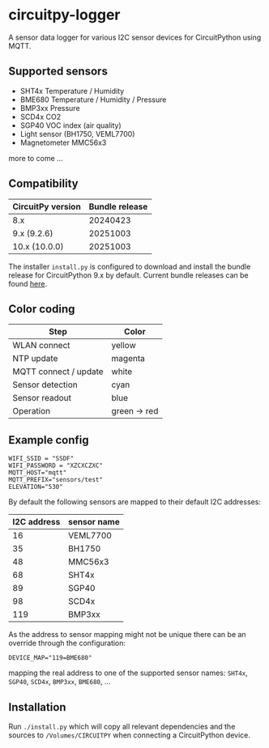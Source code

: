 # circuitpy-logger

A sensor data logger for various I2C sensor devices for CircuitPython using MQTT.

## Supported sensors

* SHT4x Temperature / Humidity
* BME680 Temperature / Humidity / Pressure
* BMP3xx Pressure
* SCD4x CO2
* SGP40 VOC index (air quality)
* Light sensor (BH1750, VEML7700)
* Magnetometer MMC56x3

more to come ...

## Compatibility

| CircuitPy version | Bundle release |
|-------------------|----------------|
| 8.x               | 20240423       |
| 9.x (9.2.6)       | 20251003       |
| 10.x (10.0.0)     | 20251003       |

The installer `install.py` is configured to download and install the bundle release for CircuitPython 9.x by default. Current bundle releases can be found [here](https://github.com/adafruit/Adafruit_CircuitPython_Bundle/releases).

## Color coding

| Step                  | Color        |
|-----------------------|--------------|
| WLAN connect          | yellow       |
| NTP update            | magenta      |
| MQTT connect / update | white        |
| Sensor detection      | cyan         |
| Sensor readout        | blue         | 
| Operation             | green -> red |

## Example config

```
WIFI_SSID = "SSDF"
WIFI_PASSWORD = "XZCXCZXC"
MQTT_HOST="mqtt"
MQTT_PREFIX="sensors/test"
ELEVATION="530"
```

By default the following sensors are mapped to their default I2C addresses:

| I2C address | sensor name |
|-------------|-------------|
| 16          | VEML7700    |
| 35          | BH1750      |
| 48          | MMC56x3     |
| 68          | SHT4x       |
| 89          | SGP40       |
| 98          | SCD4x       |
| 119         | BMP3xx      |

As the address to sensor mapping might not be unique there can be an override through the configuration:

```
DEVICE_MAP="119=BME680"
```

mapping the real address to one of the supported sensor names: `SHT4x`, `SGP40`, `SCD4x`, `BMP3xx`, `BME680`, ...

## Installation

Run `./install.py` which will copy all relevant dependencies and the sources to `/Volumes/CIRCUITPY` when connecting a CircuitPython device.